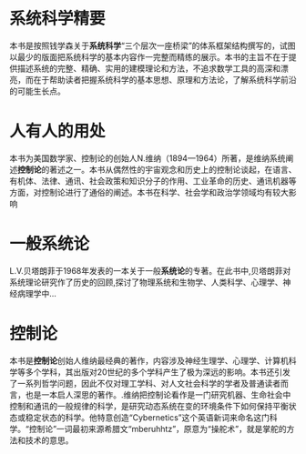 # 系统科学精要

本书是按照钱学森关于**系统科学**“三个层次一座桥梁”的体系框架结构撰写的，试图以最少的版面把系统科学的基本内容作一完整而精练的展示。本书的主旨不在于提供描述系统的完整、精确、实用的建模理论和方法，不追求数学工具的高深和漂亮，而在于帮助读者把握系统科学的基本思想、原理和方法论，了解系统科学前沿的可能生长点。

# 人有人的用处

本书为美国数学家、控制论的创始人N.维纳（1894—1964）所著，是维纳系统阐述**控制论**的著述之一。本书从偶然性的宇宙观念和历史上的控制论谈起，在语言、有机体、法律、通讯、社会政策和知识分子的作用、工业革命的历史、通讯机器等方面，对控制论进行了通俗的阐述。本书在科学、社会学和政治学领域均有较大影响

# 一般系统论

L.V.贝塔朗菲于1968年发表的一本关于一般**系统论**的专著。在此书中,贝塔朗菲对系统理论研究作了历史的回顾,探讨了物理系统和生物学、人类科学、心理学、神经病理学中...

# 控制论

本书是**控制论**创始人维纳最经典的著作，内容涉及神经生理学、心理学、计算机科学等多个学科，其出版对20世纪的多个学科产生了极为深远的影响。本书还引发了一系列哲学问题，因此不仅对理工学科、对人文社会科学的学者及普通读者而言，也是一本启人深思的著作。.维纳把控制论看作是一门研究机器、生命社会中控制和通讯的一般规律的科学，是研究动态系统在变的环境条件下如何保持平衡状态或稳定状态的科学。他特意创造“Cybernetics”这个英语新词来命名这门科学。“控制论”一词最初来源希腊文“mberuhhtz”，原意为“操舵术”，就是掌舵的方法和技术的意思。